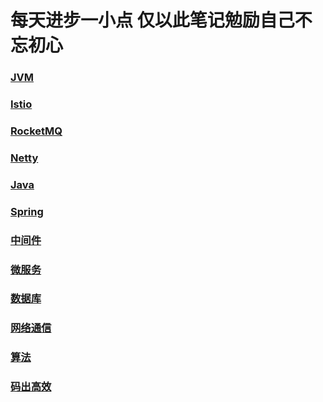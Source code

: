 # 每天进步一小点 仅以此笔记勉励自己不忘初心

### [JVM](https://github.com/rcllong/person_learn/blob/master/learn/jvm%E5%AD%A6%E4%B9%A0.md)

### [Istio](https://github.com/rcllong/person_learn/blob/master/learn/Istio.md)

### [RocketMQ](https://github.com/rcllong/person_learn/blob/master/learn/RocketMQ.md)

### [Netty](https://github.com/rcllong/person_learn/blob/master/learn/Netty%E5%AD%A6%E4%B9%A0%E7%AC%94%E8%AE%B0.md)

### [Java](https://github.com/rcllong/person_learn/blob/master/learn/Java%E7%9B%B8%E5%85%B3.md)

### [Spring](https://github.com/rcllong/person_learn/blob/master/learn/Spring.md)

### [中间件](https://github.com/rcllong/person_learn/blob/master/learn/%E4%B8%AD%E9%97%B4%E4%BB%B6.md)

### [微服务](https://github.com/rcllong/person_learn/blob/master/learn/%E5%BE%AE%E6%9C%8D%E5%8A%A1.md)

### [数据库](https://github.com/rcllong/person_learn/blob/master/learn/%E6%95%B0%E6%8D%AE%E5%BA%93.md)

### [网络通信](https://github.com/rcllong/person_learn/blob/master/learn/%E7%BD%91%E7%BB%9C%E9%80%9A%E4%BF%A1.md)

### [算法](https://github.com/rcllong/person_learn/blob/master/learn/%E7%AE%97%E6%B3%95.md)

### [码出高效](https://github.com/rcllong/person_learn/blob/master/learn/%E7%A0%81%E5%87%BA%E9%AB%98%E6%95%88%E7%AC%94%E8%AE%B0.md)


